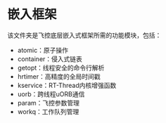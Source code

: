 # 嵌入框架

该文件夹是飞控底层嵌入式框架所需的功能模块，包括：

- atomic：原子操作
- container：侵入式链表
- getopt：线程安全的命令行解析
- hrtimer：高精度的全局时间戳
- kservice：RT-Thread内核增强函数
- uorb：跨线程uORB通信
- param：飞控参数管理
- workq：工作队列管理
